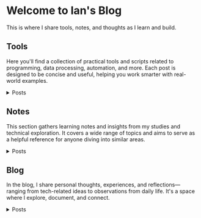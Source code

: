 # Welcome to Ian's Blog
This is where I share tools, notes, and thoughts as I learn and build.

## Tools
Here you'll find a collection of practical tools and scripts related to programming, data processing, automation, and more. Each post is designed to be concise and useful, helping you work smarter with real-world examples.
<details>
  <summary>Posts</summary>
  <ul>
    <li>  
      <details>
        <summary>Python Code</summary>
        <ul>
          <li><a href="https://github.com/Liuian/pages-blog/tree/main/en/tools/python_code/find_large_file">find_large_file</a></li>
          <li><a href="https://github.com/Liuian/pages-blog/tree/main/en/tools/python_code/merge_jpgs_pdfs">merge_jpgs_pdfs</a></li>
          <li><a href="https://github.com/Liuian/pages-blog/tree/main/en/tools/python_code/paysdesfees">paysdesfees</a></li>
          <li><a href="https://github.com/Liuian/pages-blog/tree/main/en/tools/python_code/whisper_audio_to_txt">whisper_audio_to_txt</a></li>
        </ul>
      </details>
    </li>  
    <li><a href="https://liuian.github.io/pages-blog/en/tools/autohotkey">autohotkey</a> - Tips and scripts for using AutoHotkey to automate Windows workflows, including hotkeys and UI manipulation.</li>
    <li><a href="https://liuian.github.io/pages-blog/en/tools/docker">docker</a> - A basic introduction to Docker, helping you build and manage containerized applications.</li>
    <li><a href="https://liuian.github.io/pages-blog/en/tools/excel">excel</a> - Handy Excel VBA scripts for automating repetitive tasks and improving productivity.</li>
    <li><a href="https://liuian.github.io/pages-blog/en/tools/flowchart">flowchart</a> - Flowchart examples to help visualize programming logic and processes.</li>
    <li><a href="https://liuian.github.io/pages-blog/en/tools/gis_qgis_overpass">gis_qgis_overpass</a> - Tips for using QGIS and Overpass Turbo in geographic data processing and analysis.</li>
    <li><a href="https://liuian.github.io/pages-blog/en/tools/git">git</a> - A guide to basic Git commands and usage for effective version control.</li>
    <li><a href="https://liuian.github.io/pages-blog/en/tools/github_pages">github pages</a> - How to deploy static websites using GitHub Pages, including auto-generating a homepage from README.md.</li>
    <li><a href="https://liuian.github.io/pages-blog/en/tools/google_drive_desktop">google drive desktop</a> - Tips for using Google Drive desktop app and configuring sync settings.</li>
    <li><a href="https://liuian.github.io/pages-blog/en/tools/linux">linux</a> - Common Linux commands and usage tips for improving efficiency in daily work.</li>
    <li><a href="https://liuian.github.io/pages-blog/en/tools/markdown">markdown</a> - Markdown syntax and advanced techniques for writing well-formatted documents.</li>
    <li><a href="https://liuian.github.io/pages-blog/en/tools/marp">marp</a> - How to use Marp to convert Markdown into presentation slides.</li>
    <li><a href="https://liuian.github.io/pages-blog/en/tools/miniconda">miniconda</a> - Install and manage lightweight Python environments with Miniconda.</li>
    <li><a href="https://liuian.github.io/pages-blog/en/tools/notes">notes</a> - A collection of technical notes and learning reflections across multiple topics.</li>
    <li><a href="https://liuian.github.io/pages-blog/en/tools/python">python</a> - Exploring Python variable behavior and data passing in functions.</li>
    <li><a href="https://liuian.github.io/pages-blog/en/tools/redmine">redmine</a> - A quick guide to Redmine usage for project management and issue tracking.</li>
    <li><a href="https://liuian.github.io/pages-blog/en/tools/vscode">vscode</a> - Useful tips and extensions for boosting development efficiency in Visual Studio Code.</li>
    <li><a href="https://liuian.github.io/pages-blog/en/tools/whisper_audio_to_txt">whisper_audio_to_txt</a> - Using OpenAI’s Whisper model to transcribe audio into text.</li>
    <li><a href="https://liuian.github.io/pages-blog/en/tools/wins">wins</a> - Windows usage tips including virtualization settings and WSL installation guide.</li>
  </ul>
</details>

## Notes
This section gathers learning notes and insights from my studies and technical exploration. It covers a wide range of topics and aims to serve as a helpful reference for anyone diving into similar areas.
<details>
  <summary>Posts</summary>
  <ul>
    <li><a href="https://liuian.github.io/pages-blog/en/notes/depth_first_search_in_python">depth_first_search_in_python</a> - How to implement DFS in Python and apply it to graph data structures.</li>
    <li><a href="https://liuian.github.io/pages-blog/en/notes/time_complexity">time_complexity</a> - An overview of time complexity concepts for evaluating algorithm efficiency.</li>
  </ul>
</details>

## Blog
In the blog, I share personal thoughts, experiences, and reflections—ranging from tech-related ideas to observations from daily life. It's a space where I explore, document, and connect.
<details>
  <summary>Posts</summary>
  <ul>
    <li><a href="https://liuian.github.io/pages-blog/en/blog/sleep-1">Sleep 1</a> - Reflections on the importance of sleep and personal experiences with improving sleep quality.</li>
    <li><a href="https://liuian.github.io/pages-blog/en/blog/sleep-2">Sleep 2</a> - A continuation exploring sleep habits and their impact on daily life.</li>
    <li><a href="https://liuian.github.io/pages-blog/en/blog/sleep-3">Sleep 3</a> - Final thoughts and practical advice from the sleep series.</li>
  </ul>
</details>
